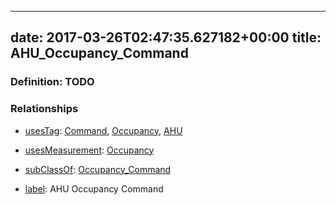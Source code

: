 
---
date: 2017-03-26T02:47:35.627182+00:00
title: AHU_Occupancy_Command
---
### Definition: TODO

### Relationships

* [usesTag](https://brickschema.org/schema/1.0/BrickFrame#usesTag): [Command](https://brickschema.org/schema/1.0/BrickTag#Command), [Occupancy](https://brickschema.org/schema/1.0/BrickTag#Occupancy), [AHU](https://brickschema.org/schema/1.0/BrickTag#AHU)

* [usesMeasurement](https://brickschema.org/schema/1.0/BrickFrame#usesMeasurement): [Occupancy](https://brickschema.org/schema/1.0/Brick#Occupancy)

* [subClassOf](http://www.w3.org/2000/01/rdf-schema#subClassOf): [Occupancy_Command](https://brickschema.org/schema/1.0/Brick#Occupancy_Command)

* [label](http://www.w3.org/2000/01/rdf-schema#label): AHU Occupancy Command
